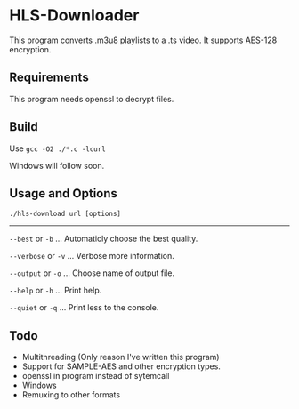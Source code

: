HLS-Downloader
==============

This program converts .m3u8 playlists to a .ts video. It supports AES-128 encryption.

Requirements
------------

This program needs openssl to decrypt files.

Build
-----

Use `gcc -O2 ./*.c -lcurl`

Windows will follow soon.

Usage and Options
-------
`./hls-download url [options]`

---------------------------

`--best`    or `-b` ... Automaticly choose the best quality.

`--verbose` or `-v` ... Verbose more information.

`--output`  or `-o` ... Choose name of output file.

`--help`    or `-h` ... Print help.

`--quiet`   or `-q` ... Print less to the console.

Todo
----

- Multithreading (Only reason I've written this program)
- Support for SAMPLE-AES and other encryption types.
- openssl in program instead of sytemcall
- Windows
- Remuxing to other formats

